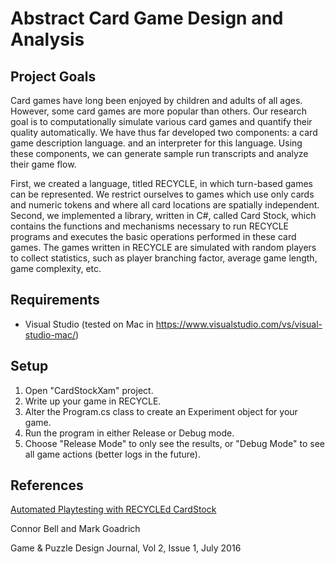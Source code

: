 # Abstract Card Game Design and Analysis

## Project Goals

Card games have long been enjoyed by children and adults of all ages. However, some card games are more
popular than others. Our research goal is to computationally simulate various card games and quantify
their quality automatically. We have thus far developed two components: a card
game description language. and an interpreter for this language. Using these
components, we can generate sample run transcripts and analyze their game flow. 

First, we created a language, titled RECYCLE, in which turn-based games can be represented. We restrict
ourselves to games which use only cards and numeric tokens and where all card locations are spatially independent.
Second, we implemented a library, written in C#, called Card Stock, which contains the functions and
mechanisms necessary to run RECYCLE programs and executes the basic operations performed in these card
games. The games written in RECYCLE are simulated with random players to collect statistics, such as player
branching factor, average game length, game complexity, etc.

## Requirements

* Visual Studio (tested on Mac in https://www.visualstudio.com/vs/visual-studio-mac/)

## Setup

1. Open "CardStockXam" project.
2. Write up your game in RECYCLE.
3. Alter the Program.cs class to create an Experiment object for your game.
4. Run the program in either Release or Debug mode.
5. Choose "Release Mode" to only see the results, or "Debug Mode" to see all game actions (better logs in the future).

## References

[Automated Playtesting with RECYCLEd CardStock](http://mark.goadrich.com/articles/issue-2-1-09-recycled.pdf)

Connor Bell and Mark Goadrich

Game & Puzzle Design Journal, Vol 2, Issue 1, July 2016

